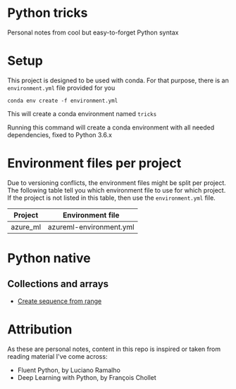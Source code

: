 # Python tricks
Personal notes from cool but easy-to-forget Python syntax

# Setup
This project is designed to be used with conda. For that purpose, there is an `environment.yml` file provided for you

```
conda env create -f environment.yml
```

This will create a conda environment named `tricks`

Running this command will create a conda environment with all needed dependencies, fixed to Python 3.6.x

# Environment files per project

Due to versioning conflicts, the environment files might be split per project. The following table tell you which environment file to use for which project. If the project is not listed in this table, then use the `environment.yml` file.

|Project|Environment file|
|--|--|
|azure_ml|azureml-environment.yml|

# Python native

## Collections and arrays

* [Create sequence from range](python_native/01_collections/array_from_range.py)


# Attribution

As these are personal notes, content in this repo is inspired or taken from reading material I've come across:

* Fluent Python, by Luciano Ramalho
* Deep Learning with Python, by François Chollet